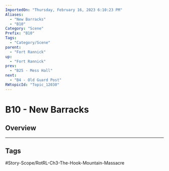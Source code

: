 ```yaml
---
ImportedOn: "Thursday, February 16, 2023 6:10:23 PM"
Aliases:
  - "New Barracks"
  - "B10"
Category: "Scene"
Prefix: "B10"
Tags:
  - "Category/Scene"
parent:
  - "Fort Rannick"
up:
  - "Fort Rannick"
prev:
  - "B25 - Mess Hall"
next:
  - "B4 - Old Guard Post"
RWtopicId: "Topic_12030"
---
```

# B10 - New Barracks
## Overview

---
## Tags
#Story-Scope/RotRL-Ch3-The-Hook-Mountain-Massacre

